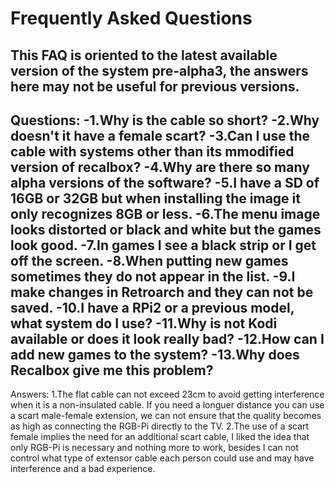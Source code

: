 # Frequently Asked Questions
This FAQ is oriented to the latest available version of the system pre-alpha3, the answers here may not be useful for previous versions.
------------------------------------------------------------------------------------------------
Questions:
    -1.Why is the cable so short?
    -2.Why doesn't it have a female scart?
    -3.Can I use the cable with systems other than its mmodified version of recalbox?
    -4.Why are there so many alpha versions of the software?
    -5.I have a SD of 16GB or 32GB but when installing the image it only recognizes 8GB or less.
    -6.The menu image looks distorted or black and white but the games look good.
    -7.In games I see a black strip or I get off the screen.
    -8.When putting new games sometimes they do not appear in the list.
    -9.I make changes in Retroarch and they can not be saved.
    -10.I have a RPi2 or a previous model, what system do I use?
    -11.Why is not Kodi available or does it look really bad?
    -12.How can I add new games to the system?
    -13.Why does Recalbox give me this problem?
---------------------------------------------------------------------------------------------------
Answers:
    1.The flat cable can not exceed 23cm to avoid getting interference when it is a non-insulated cable.
      If you need a longuer distance you can use a scart male-female extension, we can not ensure that the quality becomes as         high as connecting the RGB-Pi directly to the TV.
    2.The use of a scart female implies the need for an additional scart cable, I liked the idea that only RGB-Pi is necessary and nothing more to work, besides I can not control what type of extensor cable each person could use and may have interference and a bad experience.
